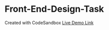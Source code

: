 # Front-End-Design-Task
Created with CodeSandbox
[Live Demo Link](https://codesandbox.io/p/github/Nidhi1k/Front-End-Design-Task/draft/trusting-banach?file=%2Fpackage.json&selection=%5B%7B%22endColumn%22%3A31%2C%22endLineNumber%22%3A11%2C%22startColumn%22%3A31%2C%22startLineNumber%22%3A11%7D%5D&workspace=%257B%2522activeFileId%2522%253A%2522cl8tuauhl0008lreg6uuxg6ff%2522%252C%2522openFiles%2522%253A%255B%2522%252FREADME.md%2522%252C%2522%252Findex.html%2522%255D%252C%2522sidebarPanel%2522%253A%2522EXPLORER%2522%252C%2522gitSidebarPanel%2522%253A%2522COMMIT%2522%252C%2522sidekickItems%2522%253A%255B%257B%2522type%2522%253A%2522PREVIEW%2522%252C%2522taskId%2522%253A%2522start%2522%252C%2522port%2522%253A1234%252C%2522key%2522%253A%2522cl8tubagm00dj3n6icevan6ma%2522%252C%2522isMinimized%2522%253Afalse%257D%252C%257B%2522key%2522%253A%2522cl8tuaz2x000k3n6i6xpt3seg%2522%252C%2522type%2522%253A%2522PROJECT_SETUP%2522%252C%2522isMinimized%2522%253Atrue%257D%252C%257B%2522type%2522%253A%2522TASK_LOG%2522%252C%2522taskId%2522%253A%2522start%2522%252C%2522key%2522%253A%2522cl8tub8mz005z3n6ic32e58c2%2522%252C%2522isMinimized%2522%253Atrue%257D%255D%257D)
